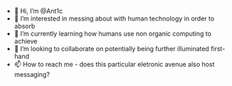 - 👋 Hi, I’m @Ant1c
- 👀 I’m interested in messing about with human technology in order to absorb
- 🌱 I’m currently learning how humans use non organic computing to achieve
- 💞️ I’m looking to collaborate on potentially being further illuminated first-hand
- 📫 How to reach me - does this particular eletronic avenue also host messaging?

<!---
Ant1c/Ant1c is a ✨ special ✨ repository because its `README.md` (this file) appears on your GitHub profile.
You can click the Preview link to take a look at your changes.
--->
